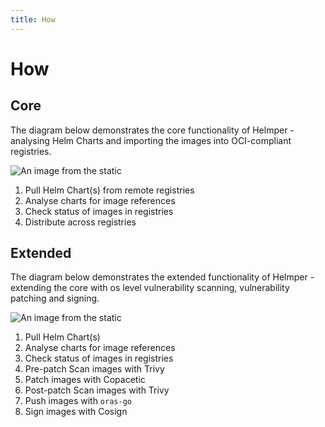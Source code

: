 ```yaml
---
title: How
---
```


# How

## Core

The diagram below demonstrates the core functionality of Helmper - analysing Helm Charts and importing the images into OCI-compliant registries.

![An image from the static](/img/core.svg)

1) Pull Helm Chart(s) from remote registries
2) Analyse charts for image references
3) Check status of images in registries
4) Distribute across registries

## Extended

The diagram below demonstrates the extended functionality of Helmper - extending the core with os level vulnerability scanning, vulnerability patching and signing.

![An image from the static](/img/extended.svg)

1) Pull Helm Chart(s)
2) Analyse charts for image references
3) Check status of images in registries
4) Pre-patch Scan images with Trivy
5) Patch images with Copacetic
6) Post-patch Scan images with Trivy
7) Push images with `oras-go`
8) Sign images with Cosign
